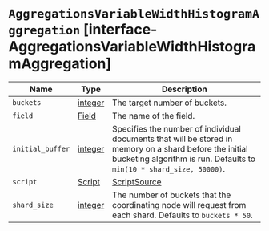 # `AggregationsVariableWidthHistogramAggregation` [interface-AggregationsVariableWidthHistogramAggregation]

| Name | Type | Description |
| - | - | - |
| `buckets` | [integer](./integer.md) | The target number of buckets. |
| `field` | [Field](./Field.md) | The name of the field. |
| `initial_buffer` | [integer](./integer.md) | Specifies the number of individual documents that will be stored in memory on a shard before the initial bucketing algorithm is run. Defaults to `min(10 * shard_size, 50000)`. |
| `script` | [Script](./Script.md) | [ScriptSource](./ScriptSource.md) | &nbsp; |
| `shard_size` | [integer](./integer.md) | The number of buckets that the coordinating node will request from each shard. Defaults to `buckets * 50`. |

